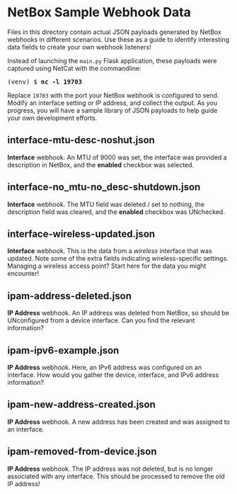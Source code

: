 # NetBox Sample Webhook Data
Files in this directory contain actual JSON payloads generated by NetBox webhooks in different scenarios. Use these as a guide to identify interesting data fields to create your own webhook listeners!

Instead of launching the ```main.py``` Flask application, these payloads were captured using NetCat with the commandline:

<pre>
(venv) $ <b>nc -l 19703</b>
</pre>

Replace ```19703``` with the port your NetBox webhook is configured to send. Modify an interface setting or IP address, and collect the output. As you progress, you will have a sample library of JSON payloads to help guide your own development efforts.

## interface-mtu-desc-noshut.json
**Interface** webhook. An MTU of 9000 was set, the interface was provided a description in NetBox, and the **enabled** checkbox was selected.

## interface-no_mtu-no_desc-shutdown.json
**Interface** webhook. The MTU field was deleted / set to nothing, the description field was cleared, and the **enabled** checkbox was UNchecked.

## interface-wireless-updated.json
**Interface** webhook. This is the data from a *wireless* interface that was updated. Note some of the extra fields indicating wireless-specific settings. Managing a wireless access point? Start here for the data you might encounter!

## ipam-address-deleted.json
**IP Address** webhook. An IP address was deleted from NetBox, so should be UNconfigured from a device interface. Can you find the relevant information?

## ipam-ipv6-example.json
**IP Address** webhook. Here, an IPv6 address was configured on an interface. How would you gather the device, interface, and IPv6 address information?

## ipam-new-address-created.json
**IP Address** webhook. A new address has been created and was assigned to an interface.

## ipam-removed-from-device.json
**IP Address** webhook. The IP address was not deleted, but is no longer associated with any interface. This should be processed to remove the old IP address!